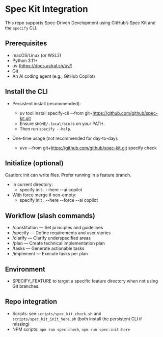 # Spec Kit Integration

This repo supports Spec-Driven Development using GitHub’s Spec Kit and the `specify` CLI.

## Prerequisites

- macOS/Linux (or WSL2)
- Python 3.11+
- uv (https://docs.astral.sh/uv/)
- Git
- An AI coding agent (e.g., GitHub Copilot)

## Install the CLI

- Persistent install (recommended):
  - uv tool install specify-cli --from git+https://github.com/github/spec-kit.git
  - Ensure `$HOME/.local/bin` is on your PATH.
  - Then run `specify --help`.
  
- One-time usage (not recommended for day-to-day):
  - uvx --from git+https://github.com/github/spec-kit.git specify check

## Initialize (optional)

Caution: init can write files. Prefer running in a feature branch.

- In current directory:
  - specify init . --here --ai copilot
- With force merge if non-empty:
  - specify init . --here --force --ai copilot

## Workflow (slash commands)

- /constitution — Set principles and guidelines
- /specify — Define requirements and user stories
- /clarify — Clarify underspecified areas
- /plan — Create technical implementation plan
- /tasks — Generate actionable tasks
- /implement — Execute tasks per plan

## Environment

- SPECIFY_FEATURE to target a specific feature directory when not using Git branches.

## Repo integration

- Scripts: see `scripts/spec_kit_check.sh` and `scripts/spec_kit_init_here.sh` (both install the persistent CLI if missing)
- NPM scripts: `npm run spec:check`, `npm run spec:init:here`
